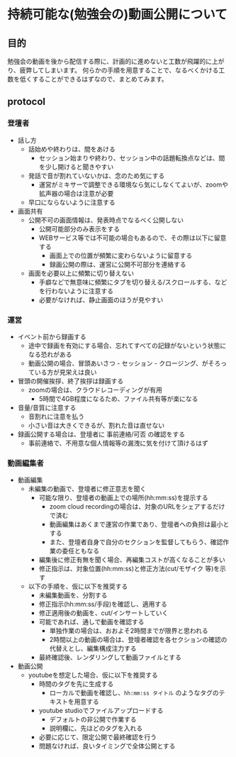 # 持続可能な(勉強会の)動画公開について

## 目的

勉強会の動画を後から配信する際に、計画的に進めないと工数が飛躍的に上がり、疲弊してしまいます。
何らかの手順を用意することで、なるべくかける工数を低くすることができるはずなので、まとめてみます。

## protocol

### 登壇者

- 話し方
  - 話始めや終わりは、間をあける
    - セッション始まりや終わり、セッション中の話題転換点などは、間を少し開けると聞きやすい
  - 発話で音が割れていないかは、念のため気にする
    - 運営がミキサーで調整できる環境なら気にしなくてよいが、zoomや拡声器の場合は注意が必要
  - 早口にならないように注意する
- 画面共有
  - 公開不可の画面情報は、発表時点でなるべく公開しない
    - 公開可能部分のみ表示をする
    - WEBサービス等では不可能の場合もあるので、その際は以下に留意する
      - 画面上での位置が頻繁に変わらないように留意する
      - 録画公開の際は、運営に公開不可部分を連絡する
  - 画面を必要以上に頻繁に切り替えない
    - 手癖などで無意味に頻繁にタブを切り替える/スクロールする、などを行わないように注意する
    - 必要がなければ、静止画面のほうが見やすい

### 運営

- イベント前から録画する
  - 途中で録画を有効にする場合、忘れてすべての記録がないという状態になる恐れがある
  - 動画公開の場合、冒頭あいさつ - セッション - クロージング、がそろっている方が見栄えは良い
- 冒頭の開催挨拶、終了挨拶は録画する
  - zoomの場合は、クラウドレコーディングが有用
    - 5時間で4GB程度になるため、ファイル共有等が楽になる
- 音量/音質に注意する
  - 音割れに注意を払う
  - 小さい音は大きくできるが、割れた音は直せない
- 録画公開する場合は、登壇者に 事前連絡/可否 の確認をする
  - 事前連絡で、不用意な個人情報等の漏洩に気を付けて頂けるはず


### 動画編集者


- 動画編集
  - 未編集の動画で、登壇者に修正意志を聞く
    - 可能な限り、登壇者の動画上での場所(hh:mm:ss)を提示する
      - zoom cloud recordingの場合は、対象のURLをシェアするだけで済む
      - 動画編集はあくまで運営の作業であり、登壇者への負担は最小とする
      - また、登壇者自身で自分のセクションを監督してもらう、確認作業の委任ともなる
    - 編集後に修正有無を聞く場合、再編集コストが高くなることが多い
    - 修正指示は、対象位置(hh:mm:ss)と修正方法(cut/モザイク 等)を示す
  - 以下の手順を、仮に以下を推奨する
    - 未編集動画を、分割する
    - 修正指示(hh:mm:ss/手段)を確認し、適用する
    - 修正適用後の動画を、cut/インサートしていく
    - 可能であれば、通しで動画を確認する
      - 単独作業の場合は、おおよそ2時間までが限界と思われる
      - 2時間以上の動画の場合は、登壇者確認を各セクションの確認の代替えとし、編集構成注力する
    - 最終確認後、レンダリングして動画ファイルとする
- 動画公開
  - youtubeを想定した場合、仮に以下を推奨する
    - 時間のタグを先に生成する
      - ローカルで動画を確認し、`hh:mm:ss タイトル` のようなタグのテキストを用意する
    - youtube studioでファイルアップロードする
      - デフォルトの非公開で作業する
      - 説明欄に、先ほどのタグを入れる
    - 必要に応じて、限定公開で最終確認を行う
    - 問題なければ、良いタイミングで全体公開とする